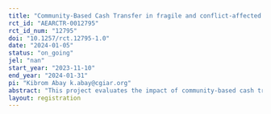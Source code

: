```yaml
---
title: "Community-Based Cash Transfer in fragile and conflict-affected communities"
rct_id: "AEARCTR-0012795"
rct_id_num: "12795"
doi: "10.1257/rct.12795-1.0"
date: "2024-01-05"
status: "on_going"
jel: "nan"
start_year: "2023-11-10"
end_year: "2024-01-31"
pi: "Kibrom Abay k.abay@cgiar.org"
abstract: "This project evaluates the impact of community-based cash transfers on household welfare in conflict affected and fragile settings. We aim to address the following important questions: (1) Can Community-Based cash transfers improve food security and subjective well-being of beneficiaries in conflict-affected settings? (ii) Can relatively small community-based cash transfers improve mental health and stress in the face of recurrent conflicts? (iii) Do welfare impacts of community-based cash transfers vary by how they are targeted? (iv) Are community-based transfers more impactful for improving welfare outcomes in conflict affected communities? (v) What is the impact of community-based cash transfers on trust in local governance and social cohesion in the presence and absence of conflicts? To address these questions, we design a cluster-based Randomized Control Trial (RCT) and randomly assign communities into control group and community-based cash transfers involving different targeting approaches. "
layout: registration
---
```


